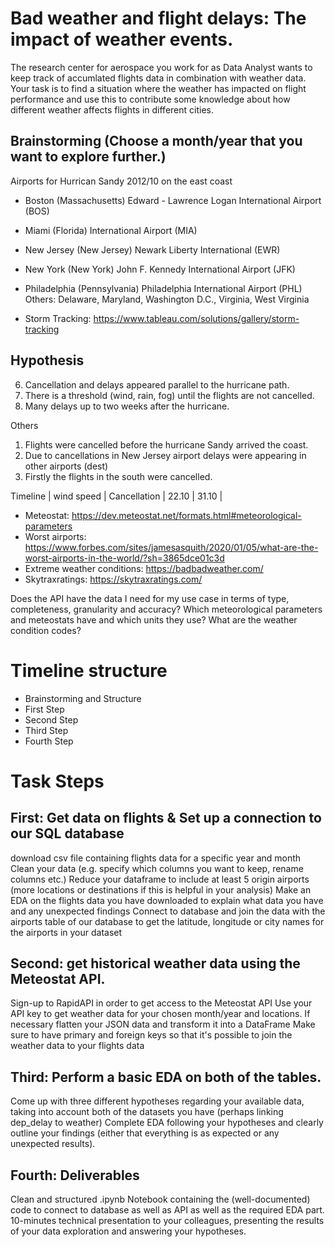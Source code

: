 # Bad weather and flight delays: The impact of weather events.

The research center for aerospace you work for as Data Analyst wants to keep track of accumlated flights data in combination with weather data. Your task is to find a situation where the weather has impacted on flight performance and use this to contribute some knowledge about how different weather affects flights in different cities.

## Brainstorming (Choose a month/year that you want to explore further.)

Airports for Hurrican Sandy 2012/10 on the east coast
- Boston (Massachusetts) Edward - Lawrence Logan International Airport (BOS)
- Miami (Florida) International Airport (MIA)
- New Jersey (New Jersey) Newark Liberty International (EWR)
- New York (New York) John F. Kennedy International Airport (JFK)
- Philadelphia (Pennsylvania) Philadelphia International Airport (PHL)
Others: Delaware, Maryland, Washington D.C., Virginia, West Virginia

- Storm Tracking: https://www.tableau.com/solutions/gallery/storm-tracking

## Hypothesis

6. Cancellation and delays appeared parallel to the hurricane path.
4. There is a threshold (wind, rain, fog) until the flights are not cancelled.
2. Many delays up to two weeks after the hurricane.

Others
1. Flights were cancelled before the hurricane Sandy arrived the coast.
3. Due to cancellations in New Jersey airport delays were appearing in other airports (dest)
5. Firstly the flights in the south were cancelled.


Timeline | wind speed | Cancellation |
22.10 | 
31.10 |

- Meteostat: https://dev.meteostat.net/formats.html#meteorological-parameters
- Worst airports: https://www.forbes.com/sites/jamesasquith/2020/01/05/what-are-the-worst-airports-in-the-world/?sh=3865dce01c3d
- Extreme weather conditions: https://badbadweather.com/
- Skytraxratings: https://skytraxratings.com/

Does the API have the data I need for my use case in terms of type, completeness, granularity and accuracy?
Which meteorological parameters and meteostats have and which units they use?
What are the weather condition codes?
# Timeline structure
- Brainstorming and Structure
- First Step
- Second Step
- Third Step
- Fourth Step

# Task Steps
## First: Get data on flights & Set up a connection to our SQL database
download csv file containing flights data for a specific year and month
Clean your data (e.g. specify which columns you want to keep, rename columns etc.)
Reduce your dataframe to include at least 5 origin airports (more locations or destinations if this is helpful in your analysis)
Make an EDA on the flights data you have downloaded to explain what data you have and any unexpected findings
Connect to database and join the data with the airports table of our database to get the latitude, longitude or city names for the airports in your dataset

## Second: get historical weather data using the Meteostat API.
Sign-up to RapidAPI in order to get access to the Meteostat API
Use your API key to get weather data for your chosen month/year and locations.
If necessary flatten your JSON data and transform it into a DataFrame
Make sure to have primary and foreign keys so that it's possible to join the weather data to your flights data

## Third: Perform a basic EDA on both of the tables.
Come up with three different hypotheses regarding your available data, taking into account both of the datasets you have (perhaps linking dep_delay to weather)
Complete EDA following your hypotheses and clearly outline your findings (either that everything is as expected or any unexpected results).

## Fourth: Deliverables
Clean and structured .ipynb Notebook containing the (well-documented) code to connect to database as well as API as well as the required EDA part.
10-minutes technical presentation to your colleagues, presenting the results of your data exploration and answering your hypotheses.